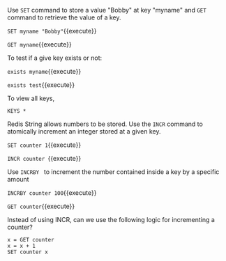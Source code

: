 Use `SET` command to store a value "Bobby" at key "myname" and `GET` command to retrieve the value of a key.

`SET myname "Bobby"`{{execute}}

`GET myname`{{execute}}


To test if a give key exists or not:

`exists myname`{{execute}}

`exists test`{{execute}}

To view all keys,

`KEYS *`

Redis String allows numbers to be stored. Use the `INCR` command to atomically increment an integer stored at a given key.

`SET counter 1`{{execute}}

`INCR counter `{{execute}}

Use `INCRBY ` to increment the number contained inside a key by a specific amount

`INCRBY counter 100`{{execute}}

`GET counter`{{execute}}


Instead of using INCR, can we use the following logic for incrementing a counter?

```
x = GET counter
x = x + 1
SET counter x
```


